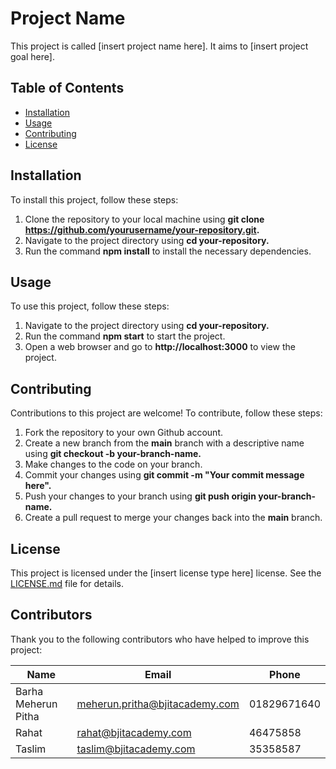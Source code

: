 # Project Name

This project is called [insert project name here]. It aims to [insert project goal here].

## Table of Contents
- [Installation]()
- [Usage]()
- [Contributing]()
- [License]()

## Installation

To install this project, follow these steps:

1. Clone the repository to your local machine using **git clone https://github.com/yourusername/your-repository.git.** 
2. Navigate to the project directory using **cd your-repository.** 
3. Run the command **npm install** to install the necessary dependencies.

## Usage

To use this project, follow these steps:

1. Navigate to the project directory using **cd your-repository.** 
2. Run the command **npm start** to start the project.
3. Open a web browser and go to **http://localhost:3000** to view the project.

## Contributing

Contributions to this project are welcome! To contribute, follow these steps:

1. Fork the repository to your own Github account.
2. Create a new branch from the **main** branch with a descriptive name using **git checkout -b your-branch-name.** 
3. Make changes to the code on your branch.
4. Commit your changes using **git commit -m "Your commit message here".** 
5. Push your changes to your branch using **git push origin your-branch-name.** 
6. Create a pull request to merge your changes back into the **main** branch.

## License

This project is licensed under the [insert license type here] license. See the [LICENSE.md]() file for details.

## Contributors

Thank you to the following contributors who have helped to improve this project:

| Name  | Email | Phone |
| ------------- | ------------- | ------------- |
| Barha Meherun Pitha  | meherun.pritha@bjitacademy.com  | 01829671640 |
| Rahat  | rahat@bjitacademy.com  | 46475858 |
| Taslim  | taslim@bjitacademy.com  | 35358587 |

